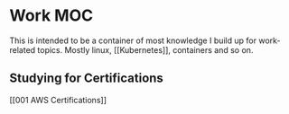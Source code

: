 # Work MOC

This is intended to be a container of most knowledge I build up for work-related topics. Mostly linux, [[Kubernetes]], containers and so on.

## Studying for Certifications

[[001 AWS Certifications]]